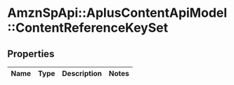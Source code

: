 # AmznSpApi::AplusContentApiModel::ContentReferenceKeySet

## Properties
Name | Type | Description | Notes
------------ | ------------- | ------------- | -------------

